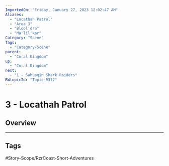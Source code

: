 ```yaml
---
ImportedOn: "Friday, January 27, 2023 12:02:47 AM"
Aliases:
  - "Locathah Patrol"
  - "Area 3"
  - "Blool'dra"
  - "Ma'lil'kar"
Category: "Scene"
Tags:
  - "Category/Scene"
parent:
  - "Coral Kingdom"
up:
  - "Coral Kingdom"
next:
  - "1 - Sahuagin Shark Raiders"
RWtopicId: "Topic_5377"
---
```

# 3 - Locathah Patrol
## Overview

---
## Tags
#Story-Scope/RzrCoast-Short-Adventures

